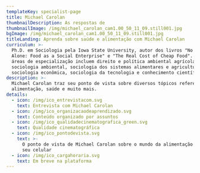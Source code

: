 ```yaml
---
templateKey: specialist-page
title: Michael Carolan
thumbnailDescription: As respostas de
thumbnailImage: /img/michael_carolan_cam1.00_50_11_09.still001.jpg
bgImage: /img/michael_carolan_cam1.00_50_11_09.still001.jpg
titleLanding: Aprenda sobre saúde e alimentação com Michael Carolan
curriculum: >-
  Ph.D. em Sociologia pela Iowa State University, autor dos livros "No One Eats
  Alone: Food as a Social Enterprise" e "The Real Cost of Cheap Food". Suas
  áreas de especialização incluem direito e política ambiental agrícola,
  sociologia ambiental, sociologia dos sistemas alimentares e agricultura,
  sociologia econômica, sociologia da tecnologia e conhecimento científico.
description: >-
  Michael Carolan traz seu ponto de vista sobre diversos tópicos referentes à
  alimentação, saúde e muito mais.
details:
  - icon: /img/ico_entrevistacom.svg
    text: Entrevista com Michael Carolan
  - icon: /img/ico_organizacaodeaprendizado.svg
    text: Conteúdo organizado por assuntos
  - icon: /img/ico_qualidadecinematografica_green.svg
    text: Qualidade cinematográfica
  - icon: /img/ico_pontodevista.svg
    text: >-
      O ponto de vista de Michael Carolan sobre o mundo da alimentação direto no
      seu celular
  - icon: /img/ico_cargahoraria.svg
    text: Em breve na plataforma
---
```


